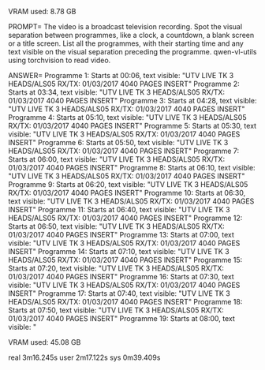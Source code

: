 VRAM used: 8.78 GB

PROMPT=
The video is a broadcast television recording. Spot the visual separation between programmes, like a clock, a countdown, a blank screen or a title screen. List all the programmes, with their starting time and any text visible on the visual separation preceding the programme.
qwen-vl-utils using torchvision to read video.

ANSWER=
Programme 1: Starts at 00:06, text visible: "UTV LIVE TK 3 HEADS/ALS05 RX/TX: 01/03/2017 4040 PAGES INSERT"
Programme 2: Starts at 03:34, text visible: "UTV LIVE TK 3 HEADS/ALS05 RX/TX: 01/03/2017 4040 PAGES INSERT"
Programme 3: Starts at 04:28, text visible: "UTV LIVE TK 3 HEADS/ALS05 RX/TX: 01/03/2017 4040 PAGES INSERT"
Programme 4: Starts at 05:10, text visible: "UTV LIVE TK 3 HEADS/ALS05 RX/TX: 01/03/2017 4040 PAGES INSERT"
Programme 5: Starts at 05:30, text visible: "UTV LIVE TK 3 HEADS/ALS05 RX/TX: 01/03/2017 4040 PAGES INSERT"
Programme 6: Starts at 05:50, text visible: "UTV LIVE TK 3 HEADS/ALS05 RX/TX: 01/03/2017 4040 PAGES INSERT"
Programme 7: Starts at 06:00, text visible: "UTV LIVE TK 3 HEADS/ALS05 RX/TX: 01/03/2017 4040 PAGES INSERT"
Programme 8: Starts at 06:10, text visible: "UTV LIVE TK 3 HEADS/ALS05 RX/TX: 01/03/2017 4040 PAGES INSERT"
Programme 9: Starts at 06:20, text visible: "UTV LIVE TK 3 HEADS/ALS05 RX/TX: 01/03/2017 4040 PAGES INSERT"
Programme 10: Starts at 06:30, text visible: "UTV LIVE TK 3 HEADS/ALS05 RX/TX: 01/03/2017 4040 PAGES INSERT"
Programme 11: Starts at 06:40, text visible: "UTV LIVE TK 3 HEADS/ALS05 RX/TX: 01/03/2017 4040 PAGES INSERT"
Programme 12: Starts at 06:50, text visible: "UTV LIVE TK 3 HEADS/ALS05 RX/TX: 01/03/2017 4040 PAGES INSERT"
Programme 13: Starts at 07:00, text visible: "UTV LIVE TK 3 HEADS/ALS05 RX/TX: 01/03/2017 4040 PAGES INSERT"
Programme 14: Starts at 07:10, text visible: "UTV LIVE TK 3 HEADS/ALS05 RX/TX: 01/03/2017 4040 PAGES INSERT"
Programme 15: Starts at 07:20, text visible: "UTV LIVE TK 3 HEADS/ALS05 RX/TX: 01/03/2017 4040 PAGES INSERT"
Programme 16: Starts at 07:30, text visible: "UTV LIVE TK 3 HEADS/ALS05 RX/TX: 01/03/2017 4040 PAGES INSERT"
Programme 17: Starts at 07:40, text visible: "UTV LIVE TK 3 HEADS/ALS05 RX/TX: 01/03/2017 4040 PAGES INSERT"
Programme 18: Starts at 07:50, text visible: "UTV LIVE TK 3 HEADS/ALS05 RX/TX: 01/03/2017 4040 PAGES INSERT"
Programme 19: Starts at 08:00, text visible: "

VRAM used: 45.08 GB

real    3m16.245s
user    2m17.122s
sys     0m39.409s
